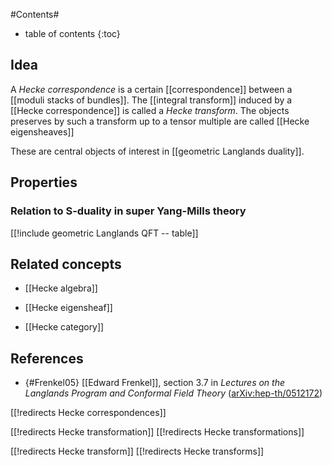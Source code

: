 
#Contents#
* table of contents
{:toc}

## Idea

A _Hecke correspondence_ is a certain [[correspondence]] between a [[moduli stacks of bundles]]. The [[integral transform]] induced by a [[Hecke correspondence]] is called a _Hecke transform_. The objects preserves by such a transform up to a tensor multiple are called [[Hecke eigensheaves]]

These are central objects of interest in [[geometric Langlands duality]].


## Properties

### Relation to S-duality in super Yang-Mills theory

[[!include geometric Langlands QFT -- table]]

## Related concepts

* [[Hecke algebra]]

* [[Hecke eigensheaf]]

* [[Hecke category]]

## References

* {#Frenkel05} [[Edward Frenkel]], section 3.7 in _Lectures on the Langlands Program and Conformal Field Theory_ ([arXiv:hep-th/0512172](http://arxiv.org/abs/hep-th/0512172))

[[!redirects Hecke correspondences]]

[[!redirects Hecke transformation]]
[[!redirects Hecke transformations]]


[[!redirects Hecke transform]]
[[!redirects Hecke transforms]]
